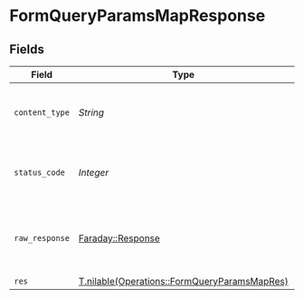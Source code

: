 # FormQueryParamsMapResponse


## Fields

| Field                                                                                            | Type                                                                                             | Required                                                                                         | Description                                                                                      |
| ------------------------------------------------------------------------------------------------ | ------------------------------------------------------------------------------------------------ | ------------------------------------------------------------------------------------------------ | ------------------------------------------------------------------------------------------------ |
| `content_type`                                                                                   | *String*                                                                                         | :heavy_check_mark:                                                                               | HTTP response content type for this operation                                                    |
| `status_code`                                                                                    | *Integer*                                                                                        | :heavy_check_mark:                                                                               | HTTP response status code for this operation                                                     |
| `raw_response`                                                                                   | [Faraday::Response](https://www.rubydoc.info/gems/faraday/Faraday/Response)                      | :heavy_minus_sign:                                                                               | Raw HTTP response; suitable for custom response parsing                                          |
| `res`                                                                                            | [T.nilable(Operations::FormQueryParamsMapRes)](../../models/operations/formqueryparamsmapres.md) | :heavy_minus_sign:                                                                               | OK                                                                                               |